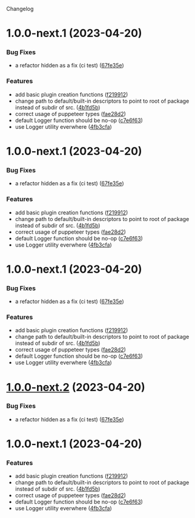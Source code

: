 Changelog

# 1.0.0-next.1 (2023-04-20)


### Bug Fixes

* a refactor hidden as a fix (ci test) ([67fe35e](https://github.com/inqludeit/qualweb-plugin-cmp/commit/67fe35e98275ae3b86e8a21e97b509b6e01da887))


### Features

* add basic plugin creation functions ([f219912](https://github.com/inqludeit/qualweb-plugin-cmp/commit/f219912ed4ea2134adc4b14759db58222b02a758))
* change path to default/built-in descriptors to point to root of package instead of subdir of src. ([4b1fd5b](https://github.com/inqludeit/qualweb-plugin-cmp/commit/4b1fd5b7379e63805b988d5e1589d80bbd1c54df))
* correct usage of puppeteer types ([fae28d2](https://github.com/inqludeit/qualweb-plugin-cmp/commit/fae28d20d2a62ad0ceee8e27ec9fa794b4932818))
* default Logger function should be no-op ([c7e6f63](https://github.com/inqludeit/qualweb-plugin-cmp/commit/c7e6f631e5bc3f4dd2c911f00a58c8361f96e228))
* use Logger utility everwhere ([4fb3cfa](https://github.com/inqludeit/qualweb-plugin-cmp/commit/4fb3cfa2fc8ef29d1972fa81b2d60e013745277d))

# 1.0.0-next.1 (2023-04-20)


### Bug Fixes

* a refactor hidden as a fix (ci test) ([67fe35e](https://github.com/inqludeit/qualweb-plugin-cmp/commit/67fe35e98275ae3b86e8a21e97b509b6e01da887))


### Features

* add basic plugin creation functions ([f219912](https://github.com/inqludeit/qualweb-plugin-cmp/commit/f219912ed4ea2134adc4b14759db58222b02a758))
* change path to default/built-in descriptors to point to root of package instead of subdir of src. ([4b1fd5b](https://github.com/inqludeit/qualweb-plugin-cmp/commit/4b1fd5b7379e63805b988d5e1589d80bbd1c54df))
* correct usage of puppeteer types ([fae28d2](https://github.com/inqludeit/qualweb-plugin-cmp/commit/fae28d20d2a62ad0ceee8e27ec9fa794b4932818))
* default Logger function should be no-op ([c7e6f63](https://github.com/inqludeit/qualweb-plugin-cmp/commit/c7e6f631e5bc3f4dd2c911f00a58c8361f96e228))
* use Logger utility everwhere ([4fb3cfa](https://github.com/inqludeit/qualweb-plugin-cmp/commit/4fb3cfa2fc8ef29d1972fa81b2d60e013745277d))

# 1.0.0-next.1 (2023-04-20)


### Bug Fixes

* a refactor hidden as a fix (ci test) ([67fe35e](https://github.com/inqludeit/qualweb-plugin-cmp/commit/67fe35e98275ae3b86e8a21e97b509b6e01da887))


### Features

* add basic plugin creation functions ([f219912](https://github.com/inqludeit/qualweb-plugin-cmp/commit/f219912ed4ea2134adc4b14759db58222b02a758))
* change path to default/built-in descriptors to point to root of package instead of subdir of src. ([4b1fd5b](https://github.com/inqludeit/qualweb-plugin-cmp/commit/4b1fd5b7379e63805b988d5e1589d80bbd1c54df))
* correct usage of puppeteer types ([fae28d2](https://github.com/inqludeit/qualweb-plugin-cmp/commit/fae28d20d2a62ad0ceee8e27ec9fa794b4932818))
* default Logger function should be no-op ([c7e6f63](https://github.com/inqludeit/qualweb-plugin-cmp/commit/c7e6f631e5bc3f4dd2c911f00a58c8361f96e228))
* use Logger utility everwhere ([4fb3cfa](https://github.com/inqludeit/qualweb-plugin-cmp/commit/4fb3cfa2fc8ef29d1972fa81b2d60e013745277d))

# [1.0.0-next.2](https://github.com/inqludeit/qualweb-plugin-cmp/compare/v1.0.0-next.1...v1.0.0-next.2) (2023-04-20)


### Bug Fixes

* a refactor hidden as a fix (ci test) ([67fe35e](https://github.com/inqludeit/qualweb-plugin-cmp/commit/67fe35e98275ae3b86e8a21e97b509b6e01da887))

# 1.0.0-next.1 (2023-04-20)


### Features

* add basic plugin creation functions ([f219912](https://github.com/inqludeit/qualweb-plugin-cmp/commit/f219912ed4ea2134adc4b14759db58222b02a758))
* change path to default/built-in descriptors to point to root of package instead of subdir of src. ([4b1fd5b](https://github.com/inqludeit/qualweb-plugin-cmp/commit/4b1fd5b7379e63805b988d5e1589d80bbd1c54df))
* correct usage of puppeteer types ([fae28d2](https://github.com/inqludeit/qualweb-plugin-cmp/commit/fae28d20d2a62ad0ceee8e27ec9fa794b4932818))
* default Logger function should be no-op ([c7e6f63](https://github.com/inqludeit/qualweb-plugin-cmp/commit/c7e6f631e5bc3f4dd2c911f00a58c8361f96e228))
* use Logger utility everwhere ([4fb3cfa](https://github.com/inqludeit/qualweb-plugin-cmp/commit/4fb3cfa2fc8ef29d1972fa81b2d60e013745277d))
